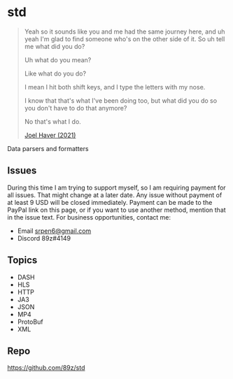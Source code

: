 # std

> Yeah so it sounds like you and me had the same journey here, and uh yeah I'm
> glad to find someone who's on the other side of it. So uh tell me what did you
> do?
>
> Uh what do you mean?
>
> Like what do you do?
>
> I mean I hit both shift keys, and I type the letters with my nose.
>
> I know that that's what I've been doing too, but what did you do so you don't
> have to do that anymore?
>
> No that's what I do.
>
> [Joel Haver (2021)](//youtube.com/watch?v=hnUpTyKSjag)

Data parsers and formatters

## Issues

During this time I am trying to support myself, so I am requiring payment for
all issues. That might change at a later date. Any issue without payment of at
least 9 USD will be closed immediately. Payment can be made to the PayPal link
on this page, or if you want to use another method, mention that in the issue
text. For business opportunities, contact me:

- Email srpen6@gmail.com
- Discord 89z#4149

## Topics

- DASH
- HLS
- HTTP
- JA3
- JSON
- MP4
- ProtoBuf
- XML

## Repo

https://github.com/89z/std
